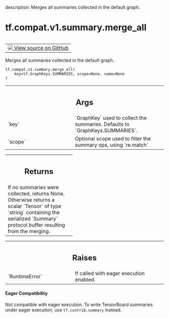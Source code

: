 description: Merges all summaries collected in the default graph.

<div itemscope itemtype="http://developers.google.com/ReferenceObject">
<meta itemprop="name" content="tf.compat.v1.summary.merge_all" />
<meta itemprop="path" content="Stable" />
</div>

# tf.compat.v1.summary.merge_all

<!-- Insert buttons and diff -->

<table class="tfo-notebook-buttons tfo-api nocontent" align="left">
<td>
  <a target="_blank" href="https://github.com/tensorflow/tensorflow/blob/r2.3/tensorflow/python/summary/summary.py#L376-L406">
    <img src="https://www.tensorflow.org/images/GitHub-Mark-32px.png" />
    View source on GitHub
  </a>
</td>
</table>



Merges all summaries collected in the default graph.

<pre class="devsite-click-to-copy prettyprint lang-py tfo-signature-link">
<code>tf.compat.v1.summary.merge_all(
    key=tf.GraphKeys.SUMMARIES, scope=None, name=None
)
</code></pre>



<!-- Placeholder for "Used in" -->


<!-- Tabular view -->
 <table class="responsive fixed orange">
<colgroup><col width="214px"><col></colgroup>
<tr><th colspan="2"><h2 class="add-link">Args</h2></th></tr>

<tr>
<td>
`key`
</td>
<td>
`GraphKey` used to collect the summaries.  Defaults to
`GraphKeys.SUMMARIES`.
</td>
</tr><tr>
<td>
`scope`
</td>
<td>
Optional scope used to filter the summary ops, using `re.match`
</td>
</tr>
</table>



<!-- Tabular view -->
 <table class="responsive fixed orange">
<colgroup><col width="214px"><col></colgroup>
<tr><th colspan="2"><h2 class="add-link">Returns</h2></th></tr>
<tr class="alt">
<td colspan="2">
If no summaries were collected, returns None.  Otherwise returns a scalar
`Tensor` of type `string` containing the serialized `Summary` protocol
buffer resulting from the merging.
</td>
</tr>

</table>



<!-- Tabular view -->
 <table class="responsive fixed orange">
<colgroup><col width="214px"><col></colgroup>
<tr><th colspan="2"><h2 class="add-link">Raises</h2></th></tr>

<tr>
<td>
`RuntimeError`
</td>
<td>
If called with eager execution enabled.
</td>
</tr>
</table>




#### Eager Compatibility
Not compatible with eager execution. To write TensorBoard
summaries under eager execution, use `tf.contrib.summary` instead.

